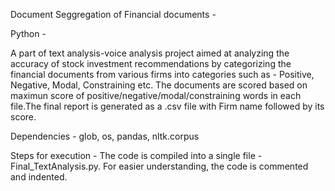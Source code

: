 Document Seggregation of Financial documents -

Python -

A part of text analysis-voice analysis project aimed at analyzing the accuracy of stock investment recommendations by categorizing the financial documents from
various firms into categories such as - Positive, Negative, Modal, Constraining etc. The documents are scored based on maximun score of positive/negative/modal/constraining 
words in each file.The final report is generated as a .csv file with Firm name followed by its score.

Dependencies -
glob,
os,
pandas,
nltk.corpus

Steps for execution -
The code is compiled into a single file - Final_TextAnalysis.py.
For easier understanding, the code is commented and indented.
